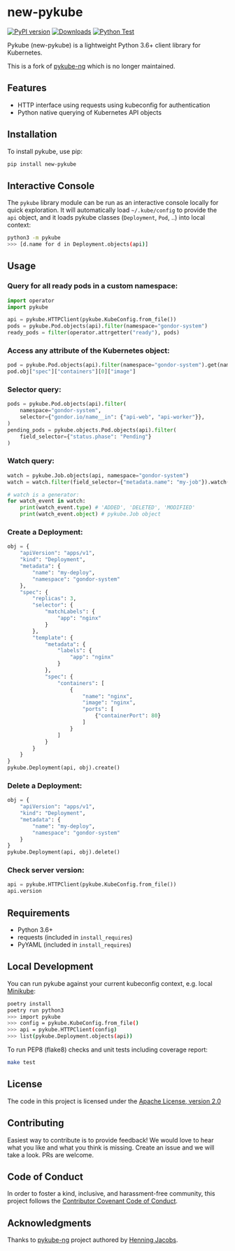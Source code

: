 new-pykube
=========

[![PyPI version](https://badge.fury.io/py/new-pykube.svg)](https://pypi.org/project/new-pykube)
[![Downloads](https://static.pepy.tech/badge/new-pykube/month)](https://github.com/caas-team/new-pykube/releases)
[![Python Test](https://github.com/caas-team/new-pykube/actions/workflows/python-tests.yml/badge.svg)](https://github.com/caas-team/new-pykube/actions/workflows/python-tests.yml)

Pykube (new-pykube) is a lightweight Python 3.6+ client library for Kubernetes.

This is a fork of [pykube-ng](https://codeberg.org/hjacobs/pykube-ng) which is no longer maintained.


## Features

* HTTP interface using requests using kubeconfig for authentication
* Python native querying of Kubernetes API objects


## Installation

To install pykube, use pip:
```bash
pip install new-pykube
```


## Interactive Console

The `pykube` library module can be run as an interactive console locally for quick exploration.
It will automatically load `~/.kube/config` to provide the `api` object, and it loads pykube classes (`Deployment`, `Pod`, ..) into local context:

```bash
python3 -m pykube
>>> [d.name for d in Deployment.objects(api)]
```


## Usage


### Query for all ready pods in a custom namespace:

```python
import operator
import pykube

api = pykube.HTTPClient(pykube.KubeConfig.from_file())
pods = pykube.Pod.objects(api).filter(namespace="gondor-system")
ready_pods = filter(operator.attrgetter("ready"), pods)
```


### Access any attribute of the Kubernetes object:

```python
pod = pykube.Pod.objects(api).filter(namespace="gondor-system").get(name="my-pod")
pod.obj["spec"]["containers"][0]["image"]
```


### Selector query:

```python
pods = pykube.Pod.objects(api).filter(
    namespace="gondor-system",
    selector={"gondor.io/name__in": {"api-web", "api-worker"}},
)
pending_pods = pykube.objects.Pod.objects(api).filter(
    field_selector={"status.phase": "Pending"}
)
```


### Watch query:

```python
watch = pykube.Job.objects(api, namespace="gondor-system")
watch = watch.filter(field_selector={"metadata.name": "my-job"}).watch()

# watch is a generator:
for watch_event in watch:
    print(watch_event.type) # 'ADDED', 'DELETED', 'MODIFIED'
    print(watch_event.object) # pykube.Job object
```


### Create a Deployment:

```python
obj = {
    "apiVersion": "apps/v1",
    "kind": "Deployment",
    "metadata": {
        "name": "my-deploy",
        "namespace": "gondor-system"
    },
    "spec": {
        "replicas": 3,
        "selector": {
            "matchLabels": {
                "app": "nginx"
            }
        },
        "template": {
            "metadata": {
                "labels": {
                    "app": "nginx"
                }
            },
            "spec": {
                "containers": [
                    {
                        "name": "nginx",
                        "image": "nginx",
                        "ports": [
                            {"containerPort": 80}
                        ]
                    }
                ]
            }
        }
    }
}
pykube.Deployment(api, obj).create()
```


### Delete a Deployment:

```python
obj = {
    "apiVersion": "apps/v1",
    "kind": "Deployment",
    "metadata": {
        "name": "my-deploy",
        "namespace": "gondor-system"
    }
}
pykube.Deployment(api, obj).delete()
```


### Check server version:

```python
api = pykube.HTTPClient(pykube.KubeConfig.from_file())
api.version
```


## Requirements

* Python 3.6+
* requests (included in `install_requires`)
* PyYAML (included in `install_requires`)


## Local Development

You can run pykube against your current kubeconfig context, e.g. local [Minikube](https://github.com/kubernetes/minikube):

```bash
poetry install
poetry run python3
>>> import pykube
>>> config = pykube.KubeConfig.from_file()
>>> api = pykube.HTTPClient(config)
>>> list(pykube.Deployment.objects(api))
```

To run PEP8 (flake8) checks and unit tests including coverage report:

```bash
make test
```


## License

The code in this project is licensed under the [Apache License, version 2.0](./LICENSE)


## Contributing

Easiest way to contribute is to provide feedback! We would love to hear what you like and what you think is missing.
Create an issue and we will take a look. PRs are welcome.


## Code of Conduct

In order to foster a kind, inclusive, and harassment-free community, this project follows the [Contributor Covenant Code of Conduct](http://contributor-covenant.org/version/1/4/).

## Acknowledgments

Thanks to [pykube-ng](https://codeberg.org/hjacobs/pykube-ng) project authored
by [Henning Jacobs](https://github.com/hjacobs).
